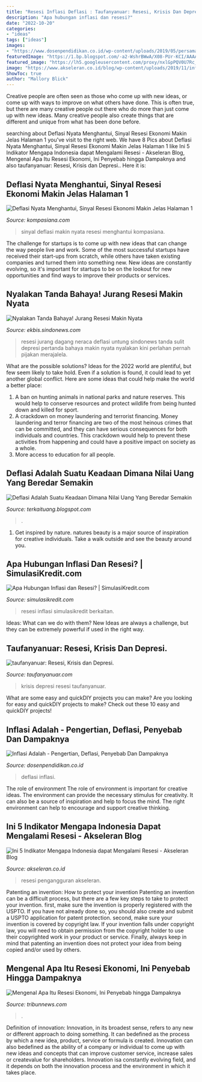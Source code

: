 ```yaml
---
title: "Resesi Inflasi Deflasi : Taufanyanuar: Resesi, Krisis Dan Depresi."
description: "Apa hubungan inflasi dan resesi?"
date: "2022-10-20"
categories:
- "ideas"
tags: ["ideas"]
images:
- "https://www.dosenpendidikan.co.id/wp-content/uploads/2019/05/persamaan-Irving-Fisher.jpg"
featuredImage: "https://1.bp.blogspot.com/-a2-WshrBWwA/X08-PUr-KCI/AAAAAAAAOVg/2SNcjMERB8swQzXZzfwucfFa7ZzXqmFhwCLcBGAsYHQ/s1600/b4ec13f2-42ff-4723-9ffa-66214d3f216a_169.jpeg"
featured_image: "https://lh5.googleusercontent.com/proxy/nxlGpPQV0U7Rc_kzxK244HM65B3YCuMEqwQdzutL31BxUPPrCVuSSCkdqkFF9K3nziKmjIGppKzHOE5sxE9tV7a7uSBZBCI5A1hSArF-jS-wGpFrbmz1cmFtdHGhK225Uz8XaupjCKVAFvFEKtJwFQ=w1200-h630-p-k-no-nu"
image: "https://www.akseleran.co.id/blog/wp-content/uploads/2019/11/infographic-resesi-adalahtingkat-pengangguran.jpg"
ShowToc: true
author: "Mallory Blick"
---
```



Creative people are often seen as those who come up with new ideas, or come up with ways to improve on what others have done. This is often true, but there are many creative people out there who do more than just come up with new ideas. Many creative people also create things that are different and unique from what has been done before.

	

		
searching about Deflasi Nyata Menghantui, Sinyal Resesi Ekonomi Makin Jelas Halaman 1 you've visit to the right web. We have 8 Pics about Deflasi Nyata Menghantui, Sinyal Resesi Ekonomi Makin Jelas Halaman 1 like Ini 5 Indikator Mengapa Indonesia dapat Mengalami Resesi - Akseleran Blog, Mengenal Apa Itu Resesi Ekonomi, Ini Penyebab hingga Dampaknya and also taufanyanuar: Resesi, Krisis dan Depresi.. Here it is:
		
    
## Deflasi Nyata Menghantui, Sinyal Resesi Ekonomi Makin Jelas Halaman 1

<img loading=lazy src="https://assets-a2.kompasiana.com/items/album/2020/09/04/big-2e913cee717e62fcc830b09f7172efcc8561f195-5f524df4d541df119566d0a2.jpg?t=o&amp;v=760" onerror="this.onerror=null;this.src='https://tse4.mm.bing.net/th?id=OIP.w0o9Vg7uBgUWntwyzTCTzAHaER&amp;pid=15.1';" alt="Deflasi Nyata Menghantui, Sinyal Resesi Ekonomi Makin Jelas Halaman 1">

_Source: kompasiana.com_

>sinyal deflasi makin nyata resesi menghantui kompasiana. 

	

The challenge for startups is to come up with new ideas that can change the way people live and work. Some of the most successful startups have received their start-ups from scratch, while others have taken existing companies and turned them into something new. New ideas are constantly evolving, so it's important for startups to be on the lookout for new opportunities and find ways to improve their products or services.

    
## Nyalakan Tanda Bahaya! Jurang Resesi Makin Nyata

<img loading=lazy src="https://pict-a.sindonews.net/dyn/620/pena/news/2020/10/01/33/182270/nyalakan-tanda-bahaya-jurang-resesi-makin-nyata-wyw.jpg" onerror="this.onerror=null;this.src='https://tse1.mm.bing.net/th?id=OIP.HwhnrVAeCxhHfZUONoCc3AHaE8&amp;pid=15.1';" alt="Nyalakan Tanda Bahaya! Jurang Resesi Makin Nyata">

_Source: ekbis.sindonews.com_

>resesi jurang dagang neraca deflasi untung sindonews tanda sulit depresi pertanda bahaya makin nyata nyalakan kini perlahan pernah pijakan merajalela. 

	

What are the possible solutions?
Ideas for the 2022 world are plentiful, but few seem likely to take hold. Even if a solution is found, it could lead to yet another global conflict. Here are some ideas that could help make the world a better place: 
1. A ban on hunting animals in national parks and nature reserves. This would help to conserve resources and protect wildlife from being hunted down and killed for sport.
2. A crackdown on money laundering and terrorist financing. Money laundering and terror financing are two of the most heinous crimes that can be committed, and they can have serious consequences for both individuals and countries. This crackdown would help to prevent these activities from happening and could have a positive impact on society as a whole.
3. More access to education for all people.

    
## Deflasi Adalah Suatu Keadaan Dimana Nilai Uang Yang Beredar Semakin

<img loading=lazy src="https://lh5.googleusercontent.com/proxy/nxlGpPQV0U7Rc_kzxK244HM65B3YCuMEqwQdzutL31BxUPPrCVuSSCkdqkFF9K3nziKmjIGppKzHOE5sxE9tV7a7uSBZBCI5A1hSArF-jS-wGpFrbmz1cmFtdHGhK225Uz8XaupjCKVAFvFEKtJwFQ=w1200-h630-p-k-no-nu" onerror="this.onerror=null;this.src='https://tse4.mm.bing.net/th?id=OIP.W7DKfSx1szUzJMLLh3Z19QHaGE&amp;pid=15.1';" alt="Deflasi Adalah Suatu Keadaan Dimana Nilai Uang Yang Beredar Semakin">

_Source: terkaituang.blogspot.com_

>. 

	

1. Get inspired by nature. natures beauty is a major source of inspiration for creative individuals. Take a walk outside and see the beauty around you.

    
## Apa Hubungan Inflasi Dan Resesi? | SimulasiKredit.com

<img loading=lazy src="https://www.simulasikredit.com/wp-content/uploads/2019/04/money_thief_1554135907-300x199.png" onerror="this.onerror=null;this.src='https://tse2.mm.bing.net/th?id=OIP.QO5Ywc9eq8TFGKMYBYkNigAAAA&amp;pid=15.1';" alt="Apa Hubungan Inflasi dan Resesi? | SimulasiKredit.com">

_Source: simulasikredit.com_

>resesi inflasi simulasikredit berkaitan. 

	

Ideas: What can we do with them?
New Ideas are always a challenge, but they can be extremely powerful if used in the right way.

    
## Taufanyanuar: Resesi, Krisis Dan Depresi.

<img loading=lazy src="https://1.bp.blogspot.com/-a2-WshrBWwA/X08-PUr-KCI/AAAAAAAAOVg/2SNcjMERB8swQzXZzfwucfFa7ZzXqmFhwCLcBGAsYHQ/s1600/b4ec13f2-42ff-4723-9ffa-66214d3f216a_169.jpeg" onerror="this.onerror=null;this.src='https://tse3.mm.bing.net/th?id=OIP.POw6uTwdaePdvdi3fALA5gHaEK&amp;pid=15.1';" alt="taufanyanuar: Resesi, Krisis dan Depresi.">

_Source: taufanyanuar.com_

>krisis depresi resesi taufanyanuar. 

	

What are some easy and quickDIY projects you can make?
Are you looking for easy and quickDIY projects to make? Check out these 10 easy and quickDIY projects!

    
## Inflasi Adalah - Pengertian, Deflasi, Penyebab Dan Dampaknya

<img loading=lazy src="https://www.dosenpendidikan.co.id/wp-content/uploads/2019/05/persamaan-Irving-Fisher.jpg" onerror="this.onerror=null;this.src='https://tse3.mm.bing.net/th?id=OIP.b-KiCgg6KqMQ9HOlsz5FIwAAAA&amp;pid=15.1';" alt="Inflasi Adalah - Pengertian, Deflasi, Penyebab Dan Dampaknya">

_Source: dosenpendidikan.co.id_

>deflasi inflasi. 

	

The role of environment
The role of environment is important for creative ideas. The environment can provide the necessary stimulus for creativity. It can also be a source of inspiration and help to focus the mind. The right environment can help to encourage and support creative thinking.

    
## Ini 5 Indikator Mengapa Indonesia Dapat Mengalami Resesi - Akseleran Blog

<img loading=lazy src="https://www.akseleran.co.id/blog/wp-content/uploads/2019/11/infographic-resesi-adalahtingkat-pengangguran.jpg" onerror="this.onerror=null;this.src='https://tse2.mm.bing.net/th?id=OIP.EifU0-6eqNtjvS6gy_l-PgHaDh&amp;pid=15.1';" alt="Ini 5 Indikator Mengapa Indonesia dapat Mengalami Resesi - Akseleran Blog">

_Source: akseleran.co.id_

>resesi pengangguran akseleran. 

	

Patenting an invention: How to protect your invention
Patenting an invention can be a difficult process, but there are a few key steps to take to protect your invention. first, make sure the invention is properly registered with the USPTO. If you have not already done so, you should also create and submit a USPTO application for patent protection. second, make sure your invention is covered by copyright law. If your invention falls under copyright law, you will need to obtain permission from the copyright holder to use their copyrighted work in your product or service. Finally, always keep in mind that patenting an invention does not protect your idea from being copied and/or used by others.

    
## Mengenal Apa Itu Resesi Ekonomi, Ini Penyebab Hingga Dampaknya

<img loading=lazy src="https://cdn-2.tstatic.net/tribunnews/foto/bank/images/ilustrasi-aset-kripto___.jpg" onerror="this.onerror=null;this.src='https://tse1.mm.bing.net/th?id=OIP.5TFsRoS61_iplYlmWUmCVAHaEK&amp;pid=15.1';" alt="Mengenal Apa Itu Resesi Ekonomi, Ini Penyebab hingga Dampaknya">

_Source: tribunnews.com_

>. 

	

Definition of innovation:
Innovation, in its broadest sense, refers to any new or different approach to doing something. It can bedefined as the process by which a new idea, product, service or formula is created. Innovation can also bedefined as the ability of a company or individual to come up with new ideas and concepts that can improve customer service, increase sales or createvalue for shareholders. Innovation isa constantly evolving field, and it depends on both the innovation process and the environment in which it takes place.

